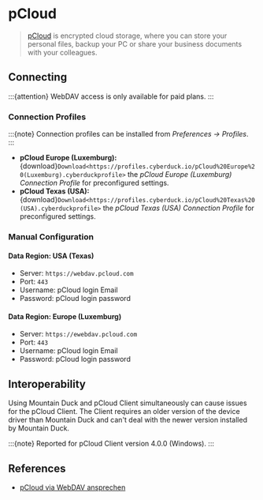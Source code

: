 pCloud
====

> [pCloud](https://www.pcloud.com/) is encrypted cloud storage, where you can store your personal files, backup your PC or share your business documents with your colleagues.

## Connecting

:::{attention}
WebDAV access is only available for paid plans.
:::

### Connection Profiles

:::{note}
Connection profiles can be installed from *Preferences → Profiles*.
:::

- **pCloud Europe (Luxemburg):** {download}`Download<https://profiles.cyberduck.io/pCloud%20Europe%20(Luxemburg).cyberduckprofile>` the *pCloud Europe (Luxemburg) Connection Profile* for preconfigured settings.
- **pCloud Texas (USA):** {download}`Download<https://profiles.cyberduck.io/pCloud%20Texas%20(USA).cyberduckprofile>` the *pCloud Texas (USA) Connection Profile* for preconfigured settings.	

### Manual Configuration

#### Data Region: USA (Texas)

- Server: `https://webdav.pcloud.com`
- Port: `443`
- Username: pCloud login Email
- Password: pCloud login password

#### Data Region: Europe (Luxemburg)

- Server: `https://ewebdav.pcloud.com`
- Port: `443`
- Username: pCloud login Email
- Password: pCloud login password

## Interoperability

Using Mountain Duck and pCloud Client simultaneously can cause issues for the pCloud Client. The Client requires an older version of the device driver than Mountain Duck and can't deal with the newer version installed by Mountain Duck. 

:::{note}
Reported for pCloud Client version 4.0.0 (Windows).
:::

## References

- [pCloud via WebDAV ansprechen](https://www.techstream.at/pcloud-via-webdav-ansprechen-geht-das/)